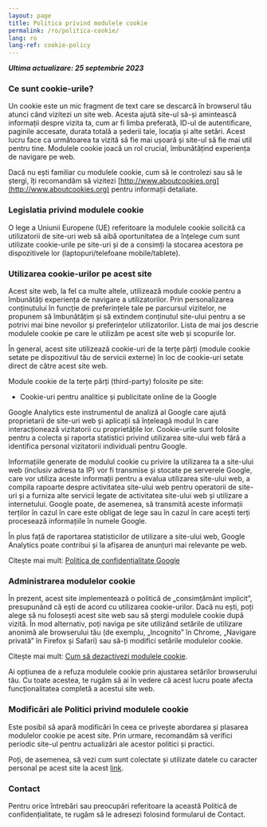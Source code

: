 ```yaml
---
layout: page
title: Politica privind modulele cookie
permalink: /ro/politica-cookie/
lang: ro
lang-ref: cookie-policy
---
```


_**Ultima actualizare: 25 septembrie 2023**_

### Ce sunt cookie-urile?

Un cookie este un mic fragment de text care se descarcă în browserul tău atunci când vizitezi un site web. Acesta ajută site-ul să-și amintească informații despre vizita ta, cum ar fi limba preferată, ID-ul de autentificare, paginile accesate, durata totală a șederii tale, locația și alte setări. Acest lucru face ca următoarea ta vizită să fie mai ușoară și site-ul să fie mai util pentru tine. Modulele cookie joacă un rol crucial, îmbunătățind experiența de navigare pe web.

Dacă nu ești familiar cu modulele cookie, cum să le controlezi sau să le ștergi, îți recomandăm să vizitezi [http://www.aboutcookies.org](http://www.aboutcookies.org) pentru informații detaliate.

### Legislatia privind modulele cookie

O lege a Uniunii Europene (UE) referitoare la modulele cookie solicită ca utilizatorii de site-uri web să aibă oportunitatea de a înțelege cum sunt utilizate cookie-urile pe site-uri și de a consimți la stocarea acestora pe dispozitivele lor (laptopuri/telefoane mobile/tablete).

### Utilizarea cookie-urilor pe acest site

Acest site web, la fel ca multe altele, utilizează module cookie pentru a îmbunătăți experiența de navigare a utilizatorilor. Prin personalizarea conținutului în funcție de preferințele tale pe parcursul vizitelor, ne propunem să îmbunătățim și să extindem conținutul site-ului pentru a se potrivi mai bine nevoilor și preferințelor utilizatorilor. Lista de mai jos descrie modulele cookie pe care le utilizăm pe acest site web și scopurile lor.

În general, acest site utilizează cookie-uri de la terțe părți (module cookie setate pe dispozitivul tău de servicii externe) în loc de cookie-uri setate direct de către acest site web.

Module cookie de la terțe părți (third-party) folosite pe site:

- Cookie-uri pentru analitice și publicitate online de la Google

Google Analytics este instrumentul de analiză al Google care ajută proprietarii de site-uri web și aplicații să înțeleagă modul în care interacționează vizitatorii cu proprietățile lor. Cookie-urile sunt folosite pentru a colecta și raporta statistici privind utilizarea site-ului web fără a identifica personal vizitatorii individuali pentru Google.

Informațiile generate de modulul cookie cu privire la utilizarea ta a site-ului web (inclusiv adresa ta IP) vor fi transmise și stocate pe serverele Google, care vor utiliza aceste informații pentru a evalua utilizarea site-ului web, a compila rapoarte despre activitatea site-ului web pentru operatorii de site-uri și a furniza alte servicii legate de activitatea site-ului web și utilizare a internetului. Google poate, de asemenea, să transmită aceste informații terților în cazul în care este obligat de lege sau în cazul în care acești terți procesează informațiile în numele Google.

În plus față de raportarea statisticilor de utilizare a site-ului web, Google Analytics poate contribui și la afișarea de anunțuri mai relevante pe web.

Citește mai mult: [Politica de confidențialitate Google](https://www.google.com/intl/ro/policies/privacy/)

### Administrarea modulelor cookie

În prezent, acest site implementează o politică de „consimțământ implicit”, presupunând că ești de acord cu utilizarea cookie-urilor. Dacă nu ești, poți alege să nu folosești acest site web sau să ștergi modulele cookie după vizită. În mod alternativ, poți naviga pe site utilizând setările de utilizare anonimă ale browserului tău (de exemplu, „Incognito” în Chrome, „Navigare privată” în Firefox și Safari) sau să-ți modifici setările modulelor cookie.

Citește mai mult: [Cum să dezactivezi modulele cookie](https://www.aboutcookies.org/how-to-manage-and-delete-cookies).

Ai opțiunea de a refuza modulele cookie prin ajustarea setărilor browserului tău. Cu toate acestea, te rugăm să ai în vedere că acest lucru poate afecta funcționalitatea completă a acestui site web.

### Modificări ale Politici privind modulele cookie

Este posibil să apară modificări în ceea ce privește abordarea și plasarea modulelor cookie pe acest site. Prin urmare, recomandăm să verifici periodic site-ul pentru actualizări ale acestor politici și practici.

Poți, de asemenea, să vezi cum sunt colectate și utilizate datele cu caracter personal pe acest site la acest [link]({{site.baseurl}}/{{page.lang}}/politica-confidentialitate).

### Contact

Pentru orice întrebări sau preocupări referitoare la această Politică de confidențialitate, te rugăm să le adresezi folosind formularul de Contact.
